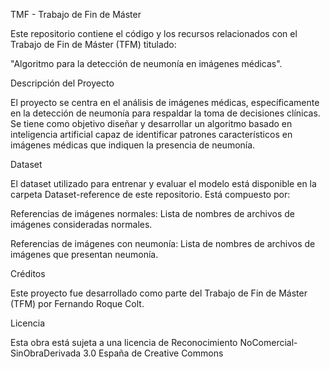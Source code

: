 TMF - Trabajo de Fin de Máster

Este repositorio contiene el código y los recursos relacionados con el Trabajo de Fin de Máster (TFM) titulado:

"Algoritmo para la detección de neumonía en imágenes médicas".

Descripción del Proyecto

El proyecto se centra en el análisis de imágenes médicas, específicamente en la detección de neumonía para respaldar la toma de decisiones clínicas. Se tiene como objetivo diseñar y desarrollar un algoritmo basado en inteligencia artificial capaz de identificar patrones característicos en imágenes médicas que indiquen la presencia de neumonía.

Dataset

El dataset utilizado para entrenar y evaluar el modelo está disponible en la carpeta Dataset-reference de este repositorio. Está compuesto por:

Referencias de imágenes normales: Lista de nombres de archivos de imágenes consideradas normales.

Referencias de imágenes con neumonía: Lista de nombres de archivos de imágenes que presentan neumonía.

Créditos

Este proyecto fue desarrollado como parte del Trabajo de Fin de Máster (TFM) por Fernando Roque Colt.

Licencia

Esta obra está sujeta a una licencia de Reconocimiento NoComercial-SinObraDerivada 3.0 España de Creative Commons

